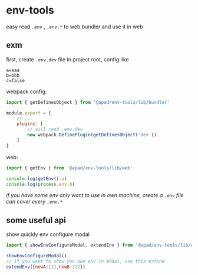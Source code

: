 # env-tools 
easy read `.env` , `.env.*` to web bundler and use it in web

## exm
first, create `.env.dev` file in project root, config like
```text
a=aaa
b=bbb
c=false
```

webpack config:
```js
import { getDefinesObject } from '@apad/env-tools/lib/bundler'

module.export = {
    // ...
    plugins: [
        // will read .env.dev
        new webpack.DefinePlugin(getDefinesObject('dev'))
    ]
}
```

web:
```js
import { getEnv } from '@apad/env-tools/lib/web'

console.log(getEnv().a)
console.log(process.env.b)
```

*if you have some env only want to use in own machine, create a `.env` file can cover every `.env.*`*

## some useful api
show quickly env configure modal
```js
import { showEnvConfigureModal, extendEnv } from '@apad/env-tools/lib/web'

showEnvConfigureModal()
// if you want to show you own env in modal, use this extend
extendEnv({newA:111,newB:222})
```